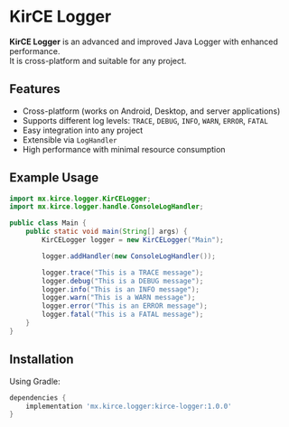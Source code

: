 # KirCE Logger



**KirCE Logger** is an advanced and improved Java Logger with enhanced performance.\
It is cross-platform and suitable for any project.

## Features

- Cross-platform (works on Android, Desktop, and server applications)
- Supports different log levels: `TRACE`, `DEBUG`, `INFO`, `WARN`, `ERROR`, `FATAL`
- Easy integration into any project
- Extensible via `LogHandler`
- High performance with minimal resource consumption

## Example Usage

```java
import mx.kirce.logger.KirCELogger;
import mx.kirce.logger.handle.ConsoleLogHandler;

public class Main {
    public static void main(String[] args) {
        KirCELogger logger = new KirCELogger("Main");

        logger.addHandler(new ConsoleLogHandler());

        logger.trace("This is a TRACE message");
        logger.debug("This is a DEBUG message");
        logger.info("This is an INFO message");
        logger.warn("This is a WARN message");
        logger.error("This is an ERROR message");
        logger.fatal("This is a FATAL message");
    }
}
```

## Installation

Using Gradle:

```gradle
dependencies {
    implementation 'mx.kirce.logger:kirce-logger:1.0.0'
}
```
